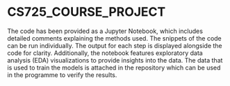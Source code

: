 # CS725_COURSE_PROJECT
The code has been provided as a Jupyter Notebook, which includes detailed comments explaining the methods used. The snippets of the code can be run individually. The output for each step is displayed alongside the code for clarity. Additionally, the notebook features exploratory data analysis (EDA) visualizations to provide insights into the data.
The data that is used to train the models is attached in the repository which can be used in the programme to verify the results. 

